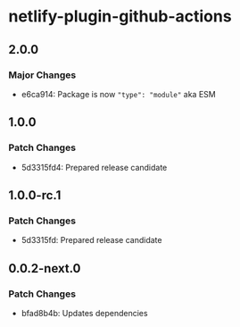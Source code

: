 # netlify-plugin-github-actions

## 2.0.0

### Major Changes

- e6ca914: Package is now `"type": "module"` aka ESM

## 1.0.0

### Patch Changes

- 5d3315fd4: Prepared release candidate

## 1.0.0-rc.1

### Patch Changes

- 5d3315fd: Prepared release candidate

## 0.0.2-next.0

### Patch Changes

- bfad8b4b: Updates dependencies
